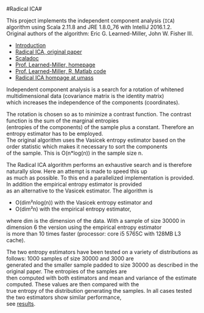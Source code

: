 #Radical ICA#

This project implements the independent component analysis (`ICA`) algorithm using Scala 2.11.8 and JRE 1.8.0_76 with IntelliJ 2016.1.2.   
Original authors of the algorithm: Eric G. Learned-Miller, John W. Fisher III.
 
* [Introduction](docs/radical_ica.pdf)
* [Radical ICA, original paper](docs/RadicalICA_MilFish.pdf)
* [Scaladoc](docs/index.html)
* [Prof. Learned-Miller, homepage](https://people.cs.umass.edu/~elm/)
* [Prof. Learned-Miller, R, Matlab code](https://people.cs.umass.edu/~elm/papers_by_code.html)
* [Radical ICA hompage at umass](https://people.cs.umass.edu/~elm/ICA/)

Independent component analysis is a search for a rotation of whitened multidimensional data (covariance matrix is the identity matrix)  
which increases the independence of the components (coordinates). 

The rotation is chosen so as to minimize a contrast function. The contrast function is the sum of the marginal entropies  
(entropies of the components) of the sample plus a constant. Therefore an entropy estimator has to be employed.  
The original algorithm uses the Vasicek entropy estimator based on the order statistic which makes it necessary to sort the components  
of the sample. This is O(n*log(n)) in the sample size n.

The Radical ICA algorithm performs an exhaustive search and is therefore naturally slow. Here an attempt is made to speed this up  
as much as possible. To this end a parallelized implementation is provided. In addition the empirical entropy estimator is provided  
as an alternative to the Vasicek estimator. The algorithm is

* O(dim²nlog(n)) with the Vasicek entropy estimator and
* O(dim²n) with the empirical entropy estimator,

where dim is the dimension of the data. With a sample of size 30000 in dimension 6 the version using the empirical entropy estimator  
is more than 10 times faster (processor: core i5 5765C with 128MB L3 cache).

The two entropy estimators have been tested on a variety of distributions as follows: 1000 samples of size 30000 and 3000 are  
generated and the smaller sample padded to size 30000 as described in the original paper. The entropies of the samples are  
then computed with both estimators and mean and variance of the estimate computed. These values are then compared with the  
true entropy of the distribution generating the samples. In all cases tested the two estimators show similar performance,  
see [results](../results/EntropyEstimation.csv). 


